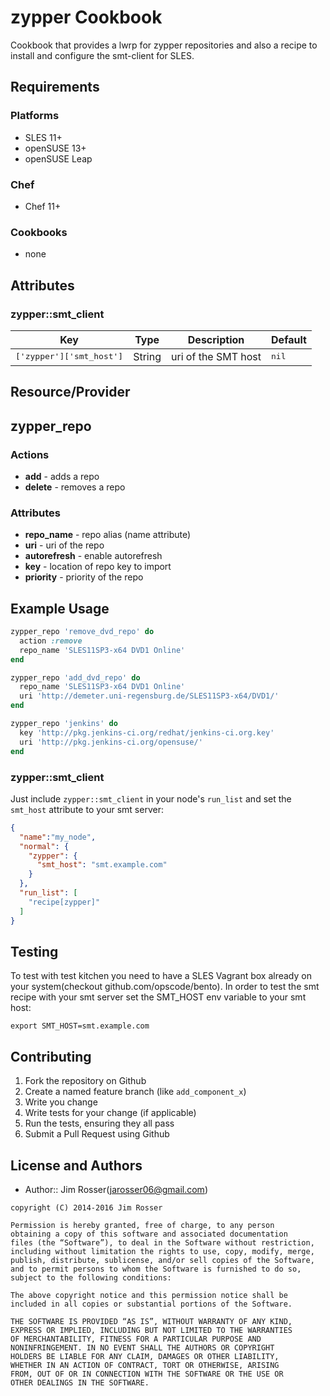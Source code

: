 # zypper Cookbook

Cookbook that provides a lwrp for zypper repositories and also a recipe to install and configure the smt-client for SLES.

## Requirements

### Platforms

- SLES 11+
- openSUSE 13+
- openSUSE Leap

### Chef

- Chef 11+

### Cookbooks

- none

## Attributes

### zypper::smt_client

Key                             | Type   | Description         | Default
------------------------------- | ------ | ------------------- | ------------
<tt>['zypper']['smt_host']</tt> | String | uri of the SMT host | <tt>nil</tt>

## Resource/Provider

## zypper_repo

### Actions

- **add** - adds a repo
- **delete** - removes a repo

### Attributes

- **repo_name** - repo alias (name attribute)
- **uri** - uri of the repo
- **autorefresh** - enable autorefresh
- **key** - location of repo key to import
- **priority** - priority of the repo

## Example Usage

```ruby
zypper_repo 'remove_dvd_repo' do
  action :remove
  repo_name 'SLES11SP3-x64 DVD1 Online'
end

zypper_repo 'add_dvd_repo' do
  repo_name 'SLES11SP3-x64 DVD1 Online'
  uri 'http://demeter.uni-regensburg.de/SLES11SP3-x64/DVD1/'
end

zypper_repo 'jenkins' do
  key 'http://pkg.jenkins-ci.org/redhat/jenkins-ci.org.key'
  uri 'http://pkg.jenkins-ci.org/opensuse/'
end
```

### zypper::smt_client

Just include `zypper::smt_client` in your node's `run_list` and set the `smt_host` attribute to your smt server:

```json
{
  "name":"my_node",
  "normal": {
    "zypper": {
      "smt_host": "smt.example.com"
    }
  },
  "run_list": [
    "recipe[zypper]"
  ]
}
```

## Testing

To test with test kitchen you need to have a SLES Vagrant box already on your system(checkout github.com/opscode/bento). In order to test the smt recipe with your smt server set the SMT_HOST env variable to your smt host:

```shell
export SMT_HOST=smt.example.com
```

## Contributing

1. Fork the repository on Github
2. Create a named feature branch (like `add_component_x`)
3. Write you change
4. Write tests for your change (if applicable)
5. Run the tests, ensuring they all pass
6. Submit a Pull Request using Github

## License and Authors

- Author:: Jim Rosser(jarosser06@gmail.com)

```text
copyright (C) 2014-2016 Jim Rosser

Permission is hereby granted, free of charge, to any person
obtaining a copy of this software and associated documentation
files (the “Software”), to deal in the Software without restriction,
including without limitation the rights to use, copy, modify, merge,
publish, distribute, sublicense, and/or sell copies of the Software,
and to permit persons to whom the Software is furnished to do so,
subject to the following conditions:

The above copyright notice and this permission notice shall be
included in all copies or substantial portions of the Software.

THE SOFTWARE IS PROVIDED “AS IS”, WITHOUT WARRANTY OF ANY KIND,
EXPRESS OR IMPLIED, INCLUDING BUT NOT LIMITED TO THE WARRANTIES
OF MERCHANTABILITY, FITNESS FOR A PARTICULAR PURPOSE AND
NONINFRINGEMENT. IN NO EVENT SHALL THE AUTHORS OR COPYRIGHT
HOLDERS BE LIABLE FOR ANY CLAIM, DAMAGES OR OTHER LIABILITY,
WHETHER IN AN ACTION OF CONTRACT, TORT OR OTHERWISE, ARISING
FROM, OUT OF OR IN CONNECTION WITH THE SOFTWARE OR THE USE OR
OTHER DEALINGS IN THE SOFTWARE.
```
